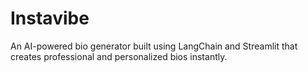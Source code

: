 # Instavibe
An AI-powered bio generator built using LangChain and Streamlit that creates professional and personalized bios instantly.

